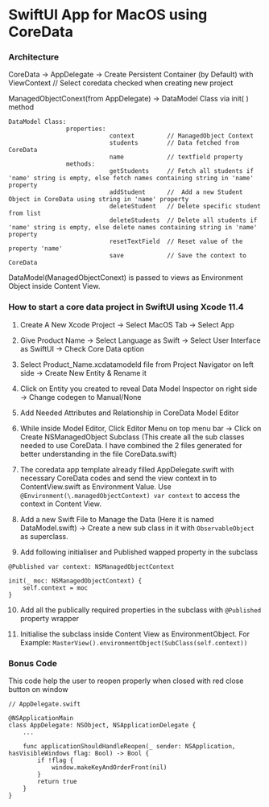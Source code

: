 #  SwiftUI App for MacOS using CoreData

### Architecture

CoreData -> AppDelegate -> Create Persistent Container (by Default) with ViewContext // Select coredata checked when creating new project

ManagedObjectConext(from AppDelegate) -> DataModel Class via init( ) method 
```
DataModel Class:
                properties:
                            context         // ManagedObject Context
                            students        // Data fetched from CoreData
                            name            // textfield property
                methods:
                            getStudents     // Fetch all students if 'name' string is empty, else fetch names containing string in 'name' property
                            addStudent      //  Add a new Student Object in CoreData using string in 'name' property
                            deleteStudent   // Delete specific student from list
                            deleteStudents  // Delete all students if 'name' string is empty, else delete names containing string in 'name' property
                            resetTextField  // Reset value of the property 'name'
                            save            // Save the context to CoreData
```

DataModel(ManagedObjectConext) is passed to views as Environment Object inside Content View.

### How to start a core data project in SwiftUI using Xcode 11.4

1. Create A New Xcode Project -> Select MacOS Tab -> Select App

2. Give Product Name -> Select Language as Swift -> Select User Interface as SwiftUI -> Check Core Data option

3. Select Product_Name.xcdatamodeld file from Project Navigator on left side -> Create New Entity & Rename it

4. Click on Entity you created to reveal Data Model Inspector on right side -> Change codegen to Manual/None

5. Add Needed Attributes and Relationship in CoreData Model Editor

6. While inside Model Editor, Click Editor Menu on top menu bar -> Click on Create NSManagedObject Subclass (This create all the sub classes needed to use CoreData. I have combined the 2 files generated for better understanding in the file CoreData.swift) 

7. The coredata app template already filled AppDelegate.swift with necessary CoreData codes and send the view context in to ContentView.swift as Environment Value. Use `@Environment(\.managedObjectContext) var context` to access the context in Content View.

8. Add a new Swift File to Manage the Data (Here it is named DataModel.swift) -> Create a new sub class in it with `ObservableObject` as superclass.

9. Add following initialiser  and Published wapped property in the subclass
```
@Published var context: NSManagedObjectContext

init(_ moc: NSManagedObjectContext) {
    self.context = moc
}
```
10. Add all the publically required properties in the subclass with `@Published` property wrapper

11. Initialise the subclass inside Content View as EnvironmentObject. For Example: `MasterView().environmentObject(SubClass(self.context))`


### Bonus Code

This code help the user to reopen properly when closed with red close button on window

```
// AppDelegate.swift

@NSApplicationMain
class AppDelegate: NSObject, NSApplicationDelegate {
    ...
    
    func applicationShouldHandleReopen(_ sender: NSApplication, hasVisibleWindows flag: Bool) -> Bool {
        if !flag {
            window.makeKeyAndOrderFront(nil)
        }
        return true
    }
}
```
